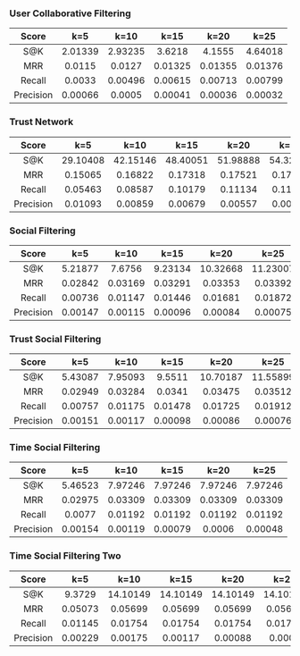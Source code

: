 ### User Collaborative Filtering

|Score|k=5|k=10|k=15|k=20|k=25|
|:-:|:-:|:-:|:-:|:-:|:-:|
|S@K|2.01339|2.93235|3.6218|4.1555|4.64018|
|MRR|0.0115|0.0127|0.01325|0.01355|0.01376|
|Recall|0.0033|0.00496|0.00615|0.00713|0.00799|
|Precision|0.00066|0.0005|0.00041|0.00036|0.00032|

### Trust Network

|Score|k=5|k=10|k=15|k=20|k=25|
|:-:|:-:|:-:|:-:|:-:|:-:|
|S@K|29.10408|42.15146|48.40051|51.98888|54.32156|
|MRR|0.15065|0.16822|0.17318|0.17521|0.17623|
|Recall|0.05463|0.08587|0.10179|0.11134|0.11803|
|Precision|0.01093|0.00859|0.00679|0.00557|0.00472|

### Social Filtering

|Score|k=5|k=10|k=15|k=20|k=25|
|:-:|:-:|:-:|:-:|:-:|:-:|
|S@K|5.21877|7.6756|9.23134|10.32668|11.23007|
|MRR|0.02842|0.03169|0.03291|0.03353|0.03392|
|Recall|0.00736|0.01147|0.01446|0.01681|0.01872|
|Precision|0.00147|0.00115|0.00096|0.00084|0.00075|

### Trust Social Filtering

|Score|k=5|k=10|k=15|k=20|k=25|
|:-:|:-:|:-:|:-:|:-:|:-:|
|S@K|5.43087|7.95093|9.5511|10.70187|11.55899|
|MRR|0.02949|0.03284|0.0341|0.03475|0.03512|
|Recall|0.00757|0.01175|0.01478|0.01725|0.01912|
|Precision|0.00151|0.00117|0.00098|0.00086|0.00076|

### Time Social Filtering

|Score|k=5|k=10|k=15|k=20|k=25|
|:-:|:-:|:-:|:-:|:-:|:-:|
|S@K|5.46523|7.97246|7.97246|7.97246|7.97246|
|MRR|0.02975|0.03309|0.03309|0.03309|0.03309|
|Recall|0.0077|0.01192|0.01192|0.01192|0.01192|
|Precision|0.00154|0.00119|0.00079|0.0006|0.00048|

### Time Social Filtering Two

|Score|k=5|k=10|k=15|k=20|k=25|
|:-:|:-:|:-:|:-:|:-:|:-:|
|S@K|9.3729|14.10149|14.10149|14.10149|14.10149|
|MRR|0.05073|0.05699|0.05699|0.05699|0.05699|
|Recall|0.01145|0.01754|0.01754|0.01754|0.01754|
|Precision|0.00229|0.00175|0.00117|0.00088|0.0007|

